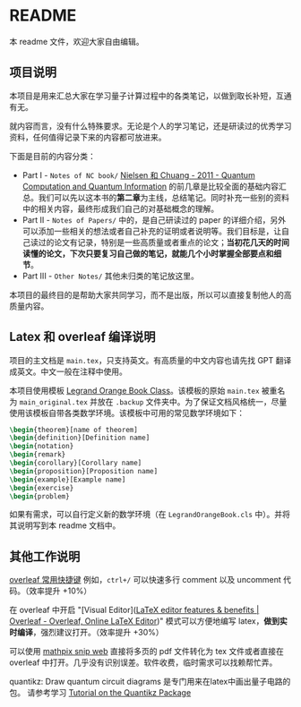 # README

本 readme 文件，欢迎大家自由编辑。

## 项目说明

本项目是用来汇总大家在学习量子计算过程中的各类笔记，以做到取长补短，互通有无。

就内容而言，没有什么特殊要求。无论是个人的学习笔记，还是研读过的优秀学习资料，任何值得记录下来的内容都可放进来。

下面是目前的内容分类：

- Part I - `Notes of NC book/` [Nielsen 和 Chuang - 2011 - Quantum Computation and Quantum Information](https://profmcruz.wordpress.com/wp-content/uploads/2017/08/quantum-computation-and-quantum-information-nielsen-chuang.pdf) 的前几章是比较全面的基础内容汇总。我们可以先以这本书的**第二章**为主线，总结笔记。同时补充一些别的资料中的相关内容，最终形成我们自己的对基础概念的理解。
- Part II - `Notes of Papers/` 中的，是自己研读过的 paper 的详细介绍，另外可以添加一些相关的想法或者自己补充的证明或者说明等。我们目标是，让自己读过的论文有记录，特别是一些高质量或者重点的论文；**当初花几天的时间读懂的论文，下次只要复习自己做的笔记，就能几个小时掌握全部要点和细节**。
- Part III - `Other Notes/` 其他未归类的笔记放这里。

本项目的最终目的是帮助大家共同学习，而不是出版，所以可以直接复制他人的高质量内容。

## Latex 和 overleaf 编译说明

项目的主文档是 `main.tex`，只支持英文。有高质量的中文内容也请先找 GPT 翻译成英文。中文一般在注释中使用。

本项目使用模板 [Legrand Orange Book Class](https://www.latextemplates.com/template/legrand-orange-book)。该模板的原始 `main.tex` 被重名为 `main_original.tex` 并放在 `.backup` 文件夹中。为了保证文档风格统一，尽量使用该模板自带各类数学环境。该模板中可用的常见数学环境如下：

```latex
\begin{theorem}[name of theorem]
\begin{definition}[Definition name]
\begin{notation}
\begin{remark}
\begin{corollary}[Corollary name]
\begin{proposition}[Proposition name]
\begin{example}[Example name]
\begin{exercise}
\begin{problem}
```

如果有需求，可以自行定义新的数学环境（在 `LegrandOrangeBook.cls` 中）。并将其说明写到本 readme 文档中。

## 其他工作说明

[overleaf 常用快捷键](https://www.overleaf.com/latex/templates/overleaf-keyboard-shortcuts/pphdnzrwmttk.pdf) 例如，`ctrl+/` 可以快速多行 comment 以及 uncomment 代码。（效率提升 +10%）

在 overleaf 中开启 "[Visual Editor]([LaTeX editor features & benefits | Overleaf - Overleaf, Online LaTeX Editor](https://www.overleaf.com/about/features-overview))" 模式可以方便地编写 latex，**做到实时编译**，强烈建议打开。（效率提升 +30%）

可以使用 [mathpix snip web](https://snip.mathpix.com/) 直接将多页的 pdf 文件转化为 tex 文件或者直接在 overleaf 中打开。几乎没有识别误差。软件收费，临时需求可以找赖帮忙弄。

quantikz: Draw quantum circuit diagrams 是专门用来在latex中画出量子电路的包。
请参考学习 [Tutorial on the Quantikz Package](https://mirrors.ibiblio.org/CTAN/graphics/pgf/contrib/quantikz/quantikz.pdf)


